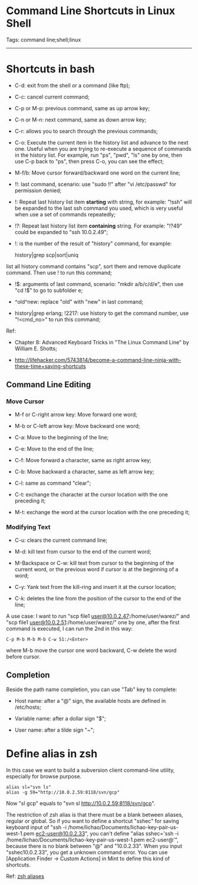 # Command Line Shortcuts in Linux Shell
Tags: command line;shell;linux

------

# Shortcuts in bash

* C-d: exit from the shell or a command (like ftp);

* C-c: cancel current command;

* C-p or M-p: previous command, same as up arrow key;

* C-n or M-n: next command, same as down arrow key;

* C-r: allows you to search through the previous commands;

* C-o: Execute the current item in the history list and advance to the next one. Useful when you are trying to re-execute a sequence of commands in the history list. For example, run "ps", "pwd", "ls" one by one, then use C-p back to "ps", then press C-o, you can see the effect;

* M-f/b: Move cursor forward/backward one word on the current line;

* !!: last command, scenario: use "sudo !!" after "vi /etc/passwd" for permission denied;

* !<string>: Repeat last history list item **starting** with string, for example: "!ssh" will be expanded to the last ssh command you used, which is very useful when use a set of commands repeatedly;

* !?<string>: Repeat last history list item **containing** string. For example: "!?49" could be expanded to "ssh 10.0.2.49";

* !<num>: <num> is the number of the result of "history" command, for example:

    history|grep scp|sort|uniq

list all history command contains "scp", sort them and remove duplicate command. Then use !<num> to run this command;

* !$: arguments of last command, scenario: "mkdir a/b/c/d/e", then use "cd !$" to go to subfolder e;

* ^old^new: replace "old" with "new" in last command;

* history|grep erlang; !2217: use history to get the command number, use "!<cmd_no>" to run this command;

Ref: 

* Chapter 8: Advanced Keyboard Tricks in "The Linux Command Line" by William E. Shotts;

* http://lifehacker.com/5743814/become-a-command-line-ninja-with-these-time+saving-shortcuts

## Command Line Editing

### Move Cursor

* M-f or C-right arrow key: Move forward one word;

* M-b or C-left arrow key: Move backward one word;

* C-a: Move to the beginning of the line;

* C-e: Move to the end of the line;

* C-f: Move forward a character, same as right arrow key;

* C-b: Move backward a character, same as left arrow key;

* C-l: same as command "clear";

* C-t: exchange the character at the cursor location with the one preceding it;

* M-t: exchange the word at the cursor location with the one preceding it;

### Modifying Text

* C-u: clears the current command line;

* M-d: kill text from cursor to the end of the current word;

* M-Backspace or C-w: kill text from cursor to the beginning of the current word, or the previous word if cursor is at the beginning of a word;

* C-y: Yank text from the kill-ring and insert it at the cursor location;

* C-k: deletes the line from the position of the cursor to the end of the line;

A use case: I want to run "scp file1 user@10.0.2.47:/home/user/warez/" and "scp file1 user@10.0.2.51:/home/user/warez/" one by one, after the first command is executed, I can run the 2nd in this way:

    C-p M-b M-b M-b C-w 51:/<Enter>

where M-b move the cursor one word backward, C-w delete the word before cursor.

## Completion

Beside the path name completion, you can use "Tab" key to complete:

* Host name: after a "@" sign, the available hosts are defined in /etc/hosts;

* Variable name: after a dollar sign "$";

* User name: after a tilde sign "~";

# Define alias in zsh

In this case we want to build a subversion client command-line utility, especially for browse purpose. 

    alias sl="svn ls"
    alias -g 59="http://10.0.2.59:8118/svn/gcp"

Now "sl gcp" equals to "svn sl http://10.0.2.59:8118/svn/gcp".

The restriction of zsh alias is that there must be a blank between aliases, regular or global. So if you want to define a shortcut "sshec" for saving keyboard input of "ssh -i /home/lichao/Documents/lichao-key-pair-us-west-1.pem ec2-user@10.0.2.33", you can't define "alias sshec='ssh -i /home/lichao/Documents/lichao-key-pair-us-west-1.pem ec2-user@'", because there is no blank between "@" and "10.0.2.33". When you input "sshec10.0.2.33", you get a unknown command error. You can use [Application Finder -> Custom Actions] in Mint to define this kind of shortcuts.

Ref: [zsh aliases](http://www.acm.uiuc.edu/workshops/zsh/alias.html)
